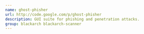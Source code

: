 ```yaml
---
name: ghost-phisher
url: http://code.google.com/p/ghost-phisher
description: GUI suite for phishing and penetration attacks.
group: blackarch blackarch-scanner
---
```

